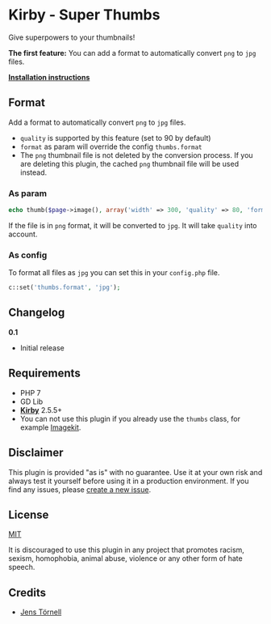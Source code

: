 # Kirby - Super Thumbs

Give superpowers to your thumbnails!

**The first feature:** You can add a format to automatically convert `png` to `jpg` files.

**[Installation instructions](docs/install.md)**

## Format

Add a format to automatically convert `png` to `jpg` files.

- `quality` is supported by this feature (set to 90 by default)
- `format` as param will override the config `thumbs.format`
- The `png` thumbnail file is not deleted by the conversion process. If you are deleting this plugin, the cached `png` thumbnail file will be used instead.

### As param

```php
echo thumb($page->image(), array('width' => 300, 'quality' => 80, 'format' => 'jpg'));
```

If the file is in `png` format, it will be converted to `jpg`. It will take `quality` into account.

### As config

To format all files as `jpg` you can set this in your `config.php` file.

```php
c::set('thumbs.format', 'jpg');
```

## Changelog

**0.1**

- Initial release

## Requirements

- PHP 7
- GD Lib
- [**Kirby**](https://getkirby.com/) 2.5.5+
- You can not use this plugin if you already use the `thumbs` class, for example [Imagekit](https://github.com/fabianmichael/kirby-imagekit).

## Disclaimer

This plugin is provided "as is" with no guarantee. Use it at your own risk and always test it yourself before using it in a production environment. If you find any issues, please [create a new issue](https://github.com/username/plugin-name/issues/new).

## License

[MIT](https://opensource.org/licenses/MIT)

It is discouraged to use this plugin in any project that promotes racism, sexism, homophobia, animal abuse, violence or any other form of hate speech.

## Credits

- [Jens Törnell](https://github.com/jenstornell)